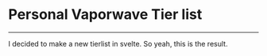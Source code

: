 # Personal Vaporwave Tier list
---
I decided to make a new tierlist in svelte. So yeah, this is the result.